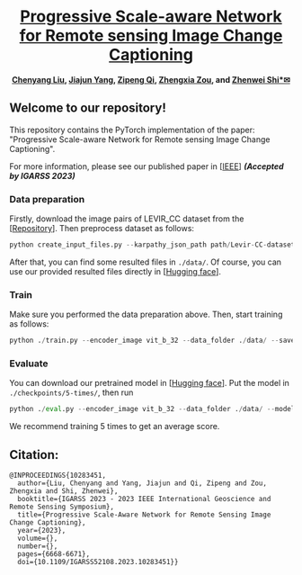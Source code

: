 <div align="center">

<h1><a href="https://ieeexplore.ieee.org/document/10283451">Progressive Scale-aware Network for Remote sensing Image Change Captioning</a></h1>

**[Chenyang Liu](https://chen-yang-liu.github.io/), [Jiajun Yang](https://levir.buaa.edu.cn/members/index.html), [Zipeng Qi](https://levir.buaa.edu.cn/members/index.html), [Zhengxia Zou](https://scholar.google.com.hk/citations?hl=en&user=DzwoyZsAAAAJ), and [Zhenwei Shi*✉](https://scholar.google.com.hk/citations?hl=en&user=kNhFWQIAAAAJ)**


</div>

## Welcome to our repository! 

This repository contains the PyTorch implementation of the paper: "Progressive Scale-aware Network for Remote sensing Image Change Captioning". 

For more information, please see our published paper in [[IEEE]([https://ieeexplore.ieee.org/document/10271701](https://ieeexplore.ieee.org/document/10283451))]  ***(Accepted by IGARSS 2023)***

### Data preparation
Firstly, download the image pairs of LEVIR_CC dataset from the [[Repository](https://github.com/Chen-Yang-Liu/RSICC)]. 
Then preprocess dataset as follows:
```python
python create_input_files.py --karpathy_json_path path/Levir-CC-dataset/LevirCCcaptions.json --image_folder path/Levir-CC-dataset/images 
```
After that, you can find some resulted files in `./data/`. 
Of course, you can use our provided resulted  files directly in [[Hugging face](https://huggingface.co/lcybuaa/PSNet/tree/main)].


### Train
Make sure you performed the data preparation above. Then, start training as follows:
```python
python ./train.py --encoder_image vit_b_32 --data_folder ./data/ --savepath ./checkpoints/5-times/
```

### Evaluate
You can download our pretrained model in [[Hugging face](https://huggingface.co/lcybuaa/PSNet/tree/main)]. Put the model in `./checkpoints/5-times/`, then run
```python
python ./eval.py --encoder_image vit_b_32 --data_folder ./data/ --model_path ./checkpoints/5-times/
```
We recommend training 5 times to get an average score.
## Citation: 
```
@INPROCEEDINGS{10283451,
  author={Liu, Chenyang and Yang, Jiajun and Qi, Zipeng and Zou, Zhengxia and Shi, Zhenwei},
  booktitle={IGARSS 2023 - 2023 IEEE International Geoscience and Remote Sensing Symposium}, 
  title={Progressive Scale-Aware Network for Remote Sensing Image Change Captioning}, 
  year={2023},
  volume={},
  number={},
  pages={6668-6671},
  doi={10.1109/IGARSS52108.2023.10283451}}
```




